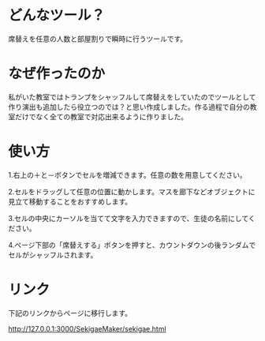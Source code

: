 # どんなツール？
席替えを任意の人数と部屋割りで瞬時に行うツールです。
# なぜ作ったのか
私がいた教室ではトランプをシャッフルして席替えをしていたのでツールとして作り演出も追加したら役立つのでは？と思い作成しました。作る過程で自分の教室だけでなく全ての教室で対応出来るように作りました。
# 使い方
1.右上の＋と－ボタンでセルを増減できます。任意の数を用意してください。

2.セルをドラッグして任意の位置に動かします。マスを廊下などオブジェクトに見立て移動することをおすすめします。

3.セルの中央にカーソルを当てて文字を入力できますので、生徒の名前にしてください。

4.ページ下部の「席替えする」ボタンを押すと、カウントダウンの後ランダムでセルがシャッフルされます。
# リンク
下記のリンクからページに移行します。

http://127.0.0.1:3000/SekigaeMaker/sekigae.html
